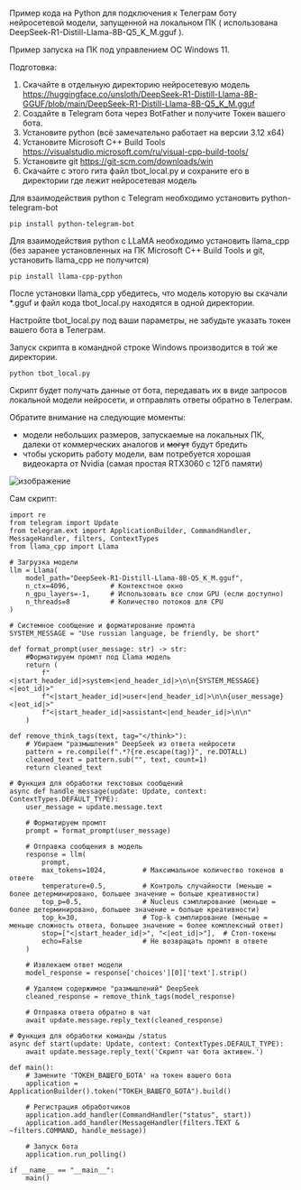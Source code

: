 Пример кода на Python для подключения к Телеграм боту нейросетевой модели, запущенной на локальном ПК ( использована DeepSeek-R1-Distill-Llama-8B-Q5_K_M.gguf ).

Пример запуска на ПК под управлением OC Windows 11.

Подготовка:

1. Скачайте в отдельную директорию нейросетевую модель https://huggingface.co/unsloth/DeepSeek-R1-Distill-Llama-8B-GGUF/blob/main/DeepSeek-R1-Distill-Llama-8B-Q5_K_M.gguf
2. Создайте в Telegram бота через BotFather и получите Токен вашего бота.
3. Установите python (всё замечательно работает на версии 3.12 x64)
4. Установите Microsoft C++ Build Tools https://visualstudio.microsoft.com/ru/visual-cpp-build-tools/
5. Установите git https://git-scm.com/downloads/win
6. Скачайте с этого гита файл tbot_local.py и сохраните его в директории где лежит нейросетевая модель

Для взаимодействия python с Тelegram необходимо установить python-telegram-bot

```
pip install python-telegram-bot
```

Для взаимодействия python с LLaMA необходимо установить llama_cpp (без заранее установленных на ПК Microsoft C++ Build Tools и git, установить llama_cpp не получится)

```
pip install llama-cpp-python
```

После установки llama_cpp убедитесь, что модель которую вы скачали *.gguf и файл кода tbot_local.py находятся в одной директории.

Настройте tbot_local.py под ваши параметры, не забудьте указать токен вашего бота в Телеграм.

Запуск скрипта в командной строке Windows производится в той же директории.
```
python tbot_local.py
```

Скрипт будет получать данные от бота, передавать их в виде запросов локальной модели нейросети, и отправлять ответы обратно в Телеграм.

Обратите внимание на следующие моменты:
- модели небольших размеров, запускаемые на локальных ПК, далеки от коммерческих аналогов и ~~могут~~ будут бредить
- чтобы ускорить работу модели, вам потребуется хорошая видеокарта от Nvidia (самая простая RTX3060 с 12Гб памяти)

![изображение](https://github.com/user-attachments/assets/d2d42236-7612-4221-bf6f-e9b18b320fe7)



Сам скрипт:

```
import re
from telegram import Update
from telegram.ext import ApplicationBuilder, CommandHandler, MessageHandler, filters, ContextTypes
from llama_cpp import Llama

# Загрузка модели
llm = Llama(
    model_path="DeepSeek-R1-Distill-Llama-8B-Q5_K_M.gguf",
    n_ctx=4096,          # Контекстное окно
    n_gpu_layers=-1,     # Использовать все слои GPU (если доступно)
    n_threads=8          # Количество потоков для CPU
)

# Системное сообщение и форматирование промпта
SYSTEM_MESSAGE = "Use russian language, be friendly, be short"

def format_prompt(user_message: str) -> str:
    #Форматируем промпт под Llama модель
    return (
        f"<|start_header_id|>system<|end_header_id|>\n\n{SYSTEM_MESSAGE}<|eot_id|>"
        f"<|start_header_id|>user<|end_header_id|>\n\n{user_message}<|eot_id|>"
        f"<|start_header_id|>assistant<|end_header_id|>\n\n"
    )

def remove_think_tags(text, tag="</think>"):
    # Убираем "размышления" DeepSeek из ответа нейросети
    pattern = re.compile(f".*?{re.escape(tag)}", re.DOTALL)
    cleaned_text = pattern.sub("", text, count=1)
    return cleaned_text

# Функция для обработки текстовых сообщений
async def handle_message(update: Update, context: ContextTypes.DEFAULT_TYPE):
    user_message = update.message.text
    
    # Форматируем промпт
    prompt = format_prompt(user_message)
    
    # Отправка сообщения в модель
    response = llm(
        prompt,
        max_tokens=1024,         # Максимальное количество токенов в ответе
        temperature=0.5,         # Контроль случайности (меньше = более детерминировано, большее значение = больше креативности)
        top_p=0.5,               # Nucleus сэмплирование (меньше = более детерминировано, большее значение = больше креативности)
        top_k=30,                # Top-k сэмплирование (меньше = меньше сложность ответа, большее значение = более комплексный ответ)
        stop=["<|start_header_id|>", "<|eot_id|>"],  # Стоп-токены
        echo=False               # Не возвращать промпт в ответе
    )
    
    # Извлекаем ответ модели
    model_response = response['choices'][0]['text'].strip()
    
    # Удаляем содержимое "размышлений" DeepSeek
    cleaned_response = remove_think_tags(model_response)
    
    # Отправка ответа обратно в чат
    await update.message.reply_text(cleaned_response)

# Функция для обработки команды /status
async def start(update: Update, context: ContextTypes.DEFAULT_TYPE):
    await update.message.reply_text('Скрипт чат бота активен.')

def main():
    # Замените 'ТОКЕН_ВАШЕГО_БОТА' на токен вашего бота
    application = ApplicationBuilder().token("ТОКЕН_ВАШЕГО_БОТА").build()
    
    # Регистрация обработчиков
    application.add_handler(CommandHandler("status", start))
    application.add_handler(MessageHandler(filters.TEXT & ~filters.COMMAND, handle_message))
    
    # Запуск бота
    application.run_polling()

if __name__ == "__main__":
    main()
```
